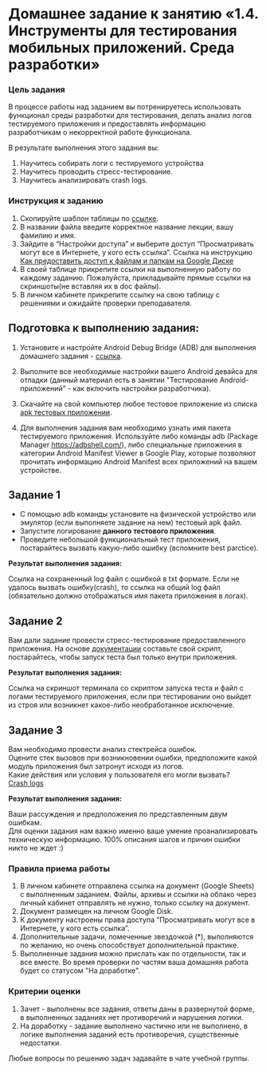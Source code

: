 # Домашнее задание к занятию «1.4. Инструменты для тестирования мобильных приложений. Среда разработки»

### Цель задания

В процессе работы над заданием вы потренируетесь использовать функционал среды разработки для тестирования, делать анализ логов тестируемого приложения и предоставлять информацию разработчикам о некорректной работе функционала.

В результате выполнения этого задания вы:

1. Научитесь собирать логи с тестируемого устройства
2. Научитесь проводить стресс-тестирование.
3. Научитесь анализировать crash logs.


### Инструкция к заданию

1. Скопируйте шаблон таблицы по [ссылке](https://docs.google.com/spreadsheets/d/1_knlrXfAO4rxiWz44zsj5dPUIHdEd3nB1iAR05sT7E0/edit#gid=0).
2. В названии файла введите корректное название лекции, вашу фамилию и имя.
3. Зайдите в “Настройки доступа” и выберите доступ “Просматривать могут все в Интернете, у кого есть ссылка”. Ссылка на инструкцию [Как предоставить доступ к файлам и папкам на Google Диске](https://support.google.com/docs/answer/2494822?hl=ru&co=GENIE.Platform%3DDesktop)
5. В своей таблице прикрепите ссылки на выполненную работу по каждому заданию. Пожалуйста, прикладывайте прямые ссылки на скриншоты(не вставляя их в doc файлы).
6. В личном кабинете прикрепите ссылку на свою таблицу с решениями и ожидайте проверки преподавателя.


## Подготовка к выполнению задания:

1. Установите и настройте Android Debug Bridge (ADB) для выполнения домашнего задания - [ссылка](https://developer.android.com/tools/releases/platform-tools).   

2. Выполните все необходимые настройки вашего Android девайса для отладки (данный материал есть в занятии "Тестирование Android- приложений" - как включить настройки разработчика).   

3. Скачайте на свой компьютер любое тестовое приложение из списка  [apk тестовых приложении](https://drive.google.com/drive/u/1/folders/100zKMo63XC9D1yyIDe9oYumqfevPUntm).

4. Для выполнения задания вам необходимо узнать имя пакета тестируемого приложения. Используйте либо команды adb (Package Manager https://adbshell.com/), либо специальные приложения в категории Android Manifest Viewer в Google Play, которые позволяют прочитать информацию  Android Manifest  всех приложений на вашем устройстве.



## Задание 1 

- С помощью adb команды установите на физической устройство или эмулятор (если выполняете задание на нем) тестовый apk файл.   
- Запустите логирование **данного тестового приложения**.
- Проведите небольшой функциональный тест приложения, постарайтесь вызвать какую-либо ошибку (вспомните best parctice).   

**Результат выполнения задания:**

Cсылка на сохраненный log файл с ошибкой в txt формате. Если не удалось вызвать ошибку(crash), то ссылка на общий log файл (обязательно должно отображаться имя пакета приложения в логах). 



## Задание 2

Вам дали задание провести стресс-тестирование предоставленного приложения. На основе  [документации](https://developer.android.com/studio/test/other-testing-tools/monkey?hl=ru) составьте свой скрипт, постарайтесь, чтобы запуск теста был только внутри приложения.


**Результат выполнения задания:**

Ссылка на скриншот терминала со скриптом запуска теста и файл с логами тестируемого приложения, если при тестировании оно выйдет из строя или возникнет какое-либо необработанное исключение.



## Задание 3

Вам необходимо  провести анализ стектрейса ошибок.   
Оцените стек вызовов при возникновении ошибки, предположите какой модуль приложения был затронут исходя из логов.   
Какие действия или условия у пользователя его могли вызвать?  
[Crash logs](https://drive.google.com/drive/u/1/folders/16lEzL3ABbTCr0e33WjZhujDCgcCcseWk)

 
**Результат выполнения задания:**

Ваши рассуждения и предположения по представленным двум ошибкам.    
Для оценки задания нам важно именно ваше умение проанализировать техническую информацию. 100% описания шагов и причин ошибки никто не ждет :)





### Правила приема работы

1. В личном кабинете отправлена ссылка на документ (Google Sheets) с выполненным заданием. Файлы, архивы и ссылки на облако через личный кабинет отправлять не нужно, только ссылку на документ.
2. Документ размещен на личном Google Disk.
3. К документу настроены права доступа “Просматривать могут все в Интернете, у кого есть ссылка”.
4. Дополнительные задачи, помеченные звездочкой (*), выполняются по желанию, но очень способствует дополнительной практике.
5. Выполненные задания можно прислать как по отдельности, так и все вместе. Во время проверки по частям ваша домашняя работа будет со статусом "На доработке".


### Критерии оценки

1. Зачет - выполнены все задания, ответы даны в развернутой форме, в выполненных заданиях нет противоречий и нарушения логики.
2. На доработку - задание выполнено частично или не выполнено, в логике выполнения заданий есть противоречия, существенные недостатки.


Любые вопросы по решению задач задавайте в чате учебной группы.

